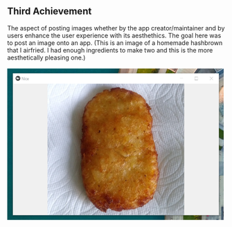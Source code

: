 ## Third Achievement
The aspect of posting images whether by the app creator/maintainer and by users enhance the user experience with its aesthethics. The goal here was to post an image onto an app. (This is an image of a homemade hashbrown that I airfried. I had enough ingredients to make two and this is the more aesthetically pleasing one.)
<br/>
<br/>
<img src="../../images/image_post.png" width="500" height="350">
